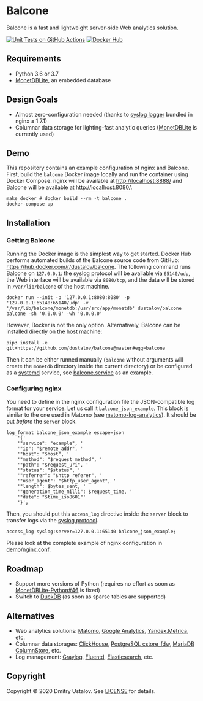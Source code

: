 # Balcone

Balcone is a fast and lightweight server-side Web analytics solution.

[![Unit Tests on GitHub Actions][github_tests_badge]][github_tests_link] [![Docker Hub][docker_hub_badge]][docker_hub_link]

[github_tests_badge]: https://github.com/dustalov/balcone/workflows/Unit%20Tests/badge.svg?branch=master
[github_tests_link]: https://github.com/dustalov/balcone/actions?query=workflow%3A%22Unit+Tests%22
[docker_hub_badge]: https://img.shields.io/docker/pulls/dustalov/balcone
[docker_hub_link]: https://hub.docker.com/r/dustalov/balcone

## Requirements

* Python 3.6 or 3.7
* [MonetDBLite](https://github.com/monetDB/MonetDBLite-Python), an embedded database

## Design Goals

* Almost zero-configuration needed (thanks to [syslog logger](https://nginx.org/en/docs/syslog.html) bundled in nginx &geq; 1.7.1)
* Columnar data storage for lighting-fast analytic queries ([MonetDBLite](https://github.com/monetDB/MonetDBLite-Python) is currently used)

## Demo

This repository contains an example configuration of nginx and Balcone. First, build the `balcone` Docker image locally and run the container using Docker Compose. nginx will be available at <http://localhost:8888/> and Balcone will be available at <http://localhost:8080/>.

```shell
make docker # docker build --rm -t balcone .
docker-compose up
```

## Installation

### Getting Balcone

Running the Docker image is the simplest way to get started. Docker Hub performs automated builds of the Balcone source code from GitHub: <https://hub.docker.com/r/dustalov/balcone>. The following command runs Balcone on `127.0.0.1`: the syslog protocol will be available via `65140/udp`, the Web interface will be available via `8080/tcp`, and the data will be stored in `/var/lib/balcone` of the host machine.

```shell
docker run --init -p '127.0.0.1:8080:8080' -p '127.0.0.1:65140:65140/udp' -v '/var/lib/balcone/monetdb:/usr/src/app/monetdb' dustalov/balcone balcone -sh '0.0.0.0' -wh '0.0.0.0'
```

However, Docker is not the only option. Alternatively, Balcone can be installed directly on the host machine:

```shell
pip3 install -e git+https://github.com/dustalov/balcone@master#egg=balcone
```

Then it can be either runned manually (`balcone` without arguments will create the `monetdb` directory inside the current directory) or be configured as a [systemd](https://systemd.io/) service, see [balcone.service](balcone.service) as an example.

### Configuring nginx

You need to define in the nginx configuration file the JSON-compatible log format for your service. Let us call it `balcone_json_example`. This block is similar to the one used in Matomo (see [matomo-log-analytics](https://github.com/matomo-org/matomo-log-analytics)). It should be put *before* the `server` block.

```Nginx
log_format balcone_json_example escape=json
    '{'
    '"service": "example", '
    '"ip": "$remote_addr", '
    '"host": "$host", '
    '"method": "$request_method", '
    '"path": "$request_uri", '
    '"status": "$status", '
    '"referrer": "$http_referer", '
    '"user_agent": "$http_user_agent", '
    '"length": $bytes_sent, '
    '"generation_time_milli": $request_time, '
    '"date": "$time_iso8601"'
    '}';
```

Then, you should put this `access_log` directive inside the `server` block to transfer logs via the [syslog protocol](https://nginx.org/en/docs/syslog.html).

```Nginx
access_log syslog:server=127.0.0.1:65140 balcone_json_example;
```

Please look at the complete example of nginx configuration in [demo/nginx.conf](demo/nginx.conf).

## Roadmap

* Support more versions of Python (requires no effort as soon as [MonetDBLite-Python#46](https://github.com/MonetDB/MonetDBLite-Python/issues/46) is fixed)
* Switch to [DuckDB](https://github.com/cwida/duckdb) (as soon as sparse tables are supported)

## Alternatives

* Web analytics solutions: [Matomo](https://matomo.org/), [Google Analytics](http://google.com/analytics/), [Yandex.Metrica](https://metrica.yandex.com/), etc.
* Columnar data storages: [ClickHouse](https://clickhouse.tech/), [PostgreSQL cstore_fdw](https://github.com/citusdata/cstore_fdw), [MariaDB ColumnStore](https://mariadb.com/kb/en/mariadb-columnstore/), etc.
* Log management: [Graylog](https://www.graylog.org/), [Fluentd](https://www.fluentd.org/), [Elasticsearch](https://github.com/elastic/elasticsearch), etc.

## Copyright

Copyright &copy; 2020 Dmitry Ustalov. See [LICENSE](LICENSE) for details.
